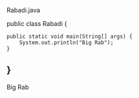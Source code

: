Rabadi.java

public class Rabadi {

    public static void main(String[] args) {
        System.out.println("Big Rab");
    }
    
}
----------
Big Rab
